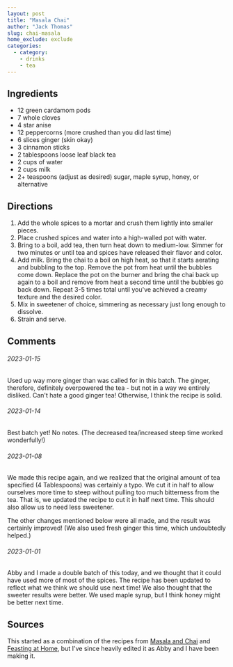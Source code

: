 ```yaml
---
layout: post
title: "Masala Chai"
author: "Jack Thomas"
slug: chai-masala
home_exclude: exclude
categories:
  - category:
    - drinks
    - tea
---
```


## Ingredients

- 12 green cardamom pods
- 7 whole cloves
- 4 star anise
- 12 peppercorns (more crushed than you did last time)
- 6 slices ginger (skin okay)
- 3 cinnamon sticks
- 2 tablespoons loose leaf black tea
- 2 cups of water
- 2 cups milk
- 2+ teaspoons (adjust as desired) sugar, maple syrup, honey, or alternative

## Directions

1. Add the whole spices to a mortar and crush them lightly into smaller pieces.
2. Place crushed spices and water into a high-walled pot with water.
3. Bring to a boil, add tea, then turn heat down to medium-low. Simmer for two minutes or until tea and spices have released their flavor and color.
4. Add milk. Bring the chai to a boil on high heat, so that it starts aerating and bubbling to the top. Remove the pot from heat until the bubbles come down. Replace the pot on the burner and bring the chai back up again to a boil and remove from heat a second time until the bubbles go back down. Repeat 3-5 times total until you've achieved a creamy texture and the desired color.
5. Mix in sweetener of choice, simmering as necessary just long enough to dissolve.
6. Strain and serve.

## Comments

###### 2023-01-15

Used up way more ginger than was called for in this batch. The ginger, therefore, definitely overpowered the tea - but not in a way we entirely disliked. Can't hate a good ginger tea! Otherwise, I think the recipe is solid.

###### 2023-01-14

Best batch yet! No notes. (The decreased tea/increased steep time worked wonderfully!)

###### 2023-01-08

We made this recipe again, and we realized that the original amount of tea specified (4 Tablespoons) was certainly a typo. We cut it in half to allow ourselves more time to steep without pulling too much bitterness from the tea. That is, we updated the recipe to cut it in half next time. This should also allow us to need less sweetener.

The other changes mentioned below were all made, and the result was certainly improved! (We also used fresh ginger this time, which undoubtedly helped.)

###### 2023-01-01

Abby and I made a double batch of this today, and we thought that it could have used more of most of the spices. The recipe has been updated to reflect what we think we should use next time! We also thought that the sweeter results were better. We used maple syrup, but I think honey might be better next time.

## Sources

This started as a combination of the recipes from [Masala and Chai](https://masalaandchai.com/masala-chai/) and [Feasting at Home](https://www.feastingathome.com/authentic-masala-chai-recipe/), but I've since heavily edited it as Abby and I have been making it.
